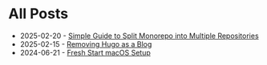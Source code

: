 # All Posts

* 2025-02-20 - [Simple Guide to Split Monorepo into Multiple Repositories](/content/posts/1740070985-split-monorepo-simple.md)
* 2025-02-15 - [Removing Hugo as a Blog](/content/posts/1739673939-removing-hugo-as-a-blog-app.md)
* 2024-06-21 - [Fresh Start macOS Setup](/content/posts/1718983133-fresh-start-macos-setup.md)
